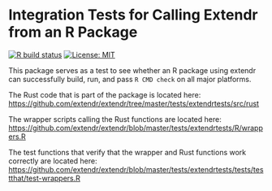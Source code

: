# Integration Tests for Calling Extendr from an R Package

[![R build status](https://github.com/extendr/extendr/workflows/Tests/badge.svg)](https://github.com/extendr/extendr/actions)
[![License: MIT](https://img.shields.io/badge/License-MIT-yellow.svg)](https://opensource.org/licenses/MIT)

This package serves as a test to see whether an R package using extendr can successfully build, run, and pass `R CMD check` on all major platforms.

The Rust code that is part of the package is located here: https://github.com/extendr/extendr/tree/master/tests/extendrtests/src/rust

The wrapper scripts calling the Rust functions are located here:
https://github.com/extendr/extendr/blob/master/tests/extendrtests/R/wrappers.R

The test functions that verify that the wrapper and Rust functions work correctly are located here: https://github.com/extendr/extendr/blob/master/tests/extendrtests/tests/testthat/test-wrappers.R